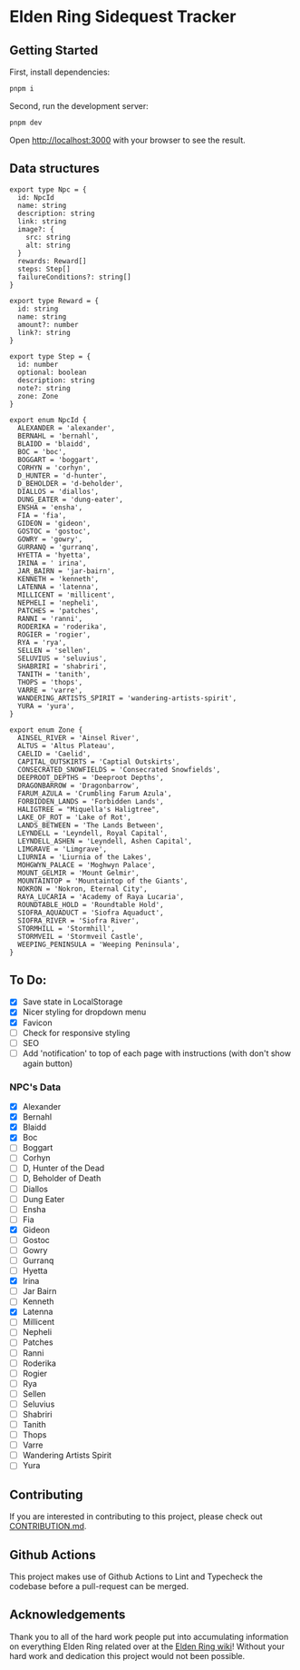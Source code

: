 # Elden Ring Sidequest Tracker

## Getting Started

First, install dependencies:

```bash
pnpm i
```

Second, run the development server:

```bash
pnpm dev
```

Open [http://localhost:3000](http://localhost:3000) with your browser to see the result.

## Data structures

```tsx
export type Npc = {
  id: NpcId
  name: string
  description: string
  link: string
  image?: {
    src: string
    alt: string
  }
  rewards: Reward[]
  steps: Step[]
  failureConditions?: string[]
}

export type Reward = {
  id: string
  name: string
  amount?: number
  link?: string
}

export type Step = {
  id: number
  optional: boolean
  description: string
  note?: string
  zone: Zone
}

export enum NpcId {
  ALEXANDER = 'alexander',
  BERNAHL = 'bernahl',
  BLAIDD = 'blaidd',
  BOC = 'boc',
  BOGGART = 'boggart',
  CORHYN = 'corhyn',
  D_HUNTER = 'd-hunter',
  D_BEHOLDER = 'd-beholder',
  DIALLOS = 'diallos',
  DUNG_EATER = 'dung-eater',
  ENSHA = 'ensha',
  FIA = 'fia',
  GIDEON = 'gideon',
  GOSTOC = 'gostoc',
  GOWRY = 'gowry',
  GURRANQ = 'gurranq',
  HYETTA = 'hyetta',
  IRINA = ' irina',
  JAR_BAIRN = 'jar-bairn',
  KENNETH = 'kenneth',
  LATENNA = 'latenna',
  MILLICENT = 'millicent',
  NEPHELI = 'nepheli',
  PATCHES = 'patches',
  RANNI = 'ranni',
  RODERIKA = 'roderika',
  ROGIER = 'rogier',
  RYA = 'rya',
  SELLEN = 'sellen',
  SELUVIUS = 'seluvius',
  SHABRIRI = 'shabriri',
  TANITH = 'tanith',
  THOPS = 'thops',
  VARRE = 'varre',
  WANDERING_ARTISTS_SPIRIT = 'wandering-artists-spirit',
  YURA = 'yura',
}

export enum Zone {
  AINSEL_RIVER = 'Ainsel River',
  ALTUS = 'Altus Plateau',
  CAELID = 'Caelid',
  CAPITAL_OUTSKIRTS = 'Captial Outskirts',
  CONSECRATED_SNOWFIELDS = 'Consecrated Snowfields',
  DEEPROOT_DEPTHS = 'Deeproot Depths',
  DRAGONBARROW = 'Dragonbarrow',
  FARUM_AZULA = 'Crumbling Farum Azula',
  FORBIDDEN_LANDS = 'Forbidden Lands',
  HALIGTREE = "Miquella's Haligtree",
  LAKE_OF_ROT = 'Lake of Rot',
  LANDS_BETWEEN = 'The Lands Between',
  LEYNDELL = 'Leyndell, Royal Capital',
  LEYNDELL_ASHEN = 'Leyndell, Ashen Capital',
  LIMGRAVE = 'Limgrave',
  LIURNIA = 'Liurnia of the Lakes',
  MOHGWYN_PALACE = 'Moghwyn Palace',
  MOUNT_GELMIR = 'Mount Gelmir',
  MOUNTAINTOP = 'Mountaintop of the Giants',
  NOKRON = 'Nokron, Eternal City',
  RAYA_LUCARIA = 'Academy of Raya Lucaria',
  ROUNDTABLE_HOLD = 'Roundtable Hold',
  SIOFRA_AQUADUCT = 'Siofra Aquaduct',
  SIOFRA_RIVER = 'Siofra River',
  STORMHILL = 'Stormhill',
  STORMVEIL = 'Stormveil Castle',
  WEEPING_PENINSULA = 'Weeping Peninsula',
}
```

## To Do:

- [x] Save state in LocalStorage
- [x] Nicer styling for dropdown menu
- [x] Favicon
- [ ] Check for responsive styling
- [ ] SEO
- [ ] Add 'notification' to top of each page with instructions (with don't show again button)

### NPC's Data

- [x] Alexander
- [x] Bernahl
- [x] Blaidd
- [x] Boc
- [ ] Boggart
- [ ] Corhyn
- [ ] D, Hunter of the Dead
- [ ] D, Beholder of Death
- [ ] Diallos
- [ ] Dung Eater
- [ ] Ensha
- [ ] Fia
- [x] Gideon
- [ ] Gostoc
- [ ] Gowry
- [ ] Gurranq
- [ ] Hyetta
- [x] Irina
- [ ] Jar Bairn
- [ ] Kenneth
- [x] Latenna
- [ ] Millicent
- [ ] Nepheli
- [ ] Patches
- [ ] Ranni
- [ ] Roderika
- [ ] Rogier
- [ ] Rya
- [ ] Sellen
- [ ] Seluvius
- [ ] Shabriri
- [ ] Tanith
- [ ] Thops
- [ ] Varre
- [ ] Wandering Artists Spirit
- [ ] Yura

## Contributing

If you are interested in contributing to this project, please check out [CONTRIBUTION.md](https://github.com/mhogeveen/er-quest-tracker/blob/main/CONTRIBUTING.md).

## Github Actions

This project makes use of Github Actions to Lint and Typecheck the codebase before a pull-request can be merged.

## Acknowledgements

Thank you to all of the hard work people put into accumulating information on everything Elden Ring related over at the [Elden Ring wiki](https://eldenring.wiki.fextralife.com/Elden+Ring+Wiki)!
Without your hard work and dedication this project would not been possible.
